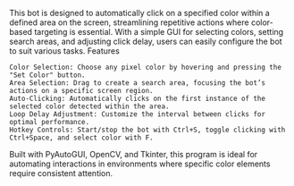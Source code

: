 This bot is designed to automatically click on a specified color within a defined area on the screen, streamlining repetitive actions where color-based targeting is essential. With a simple GUI for selecting colors, setting search areas, and adjusting click delay, users can easily configure the bot to suit various tasks.
Features

    Color Selection: Choose any pixel color by hovering and pressing the "Set Color" button.
    Area Selection: Drag to create a search area, focusing the bot’s actions on a specific screen region.
    Auto-Clicking: Automatically clicks on the first instance of the selected color detected within the area.
    Loop Delay Adjustment: Customize the interval between clicks for optimal performance.
    Hotkey Controls: Start/stop the bot with Ctrl+S, toggle clicking with Ctrl+Space, and select color with F.

Built with PyAutoGUI, OpenCV, and Tkinter, this program is ideal for automating interactions in environments where specific color elements require consistent attention.
